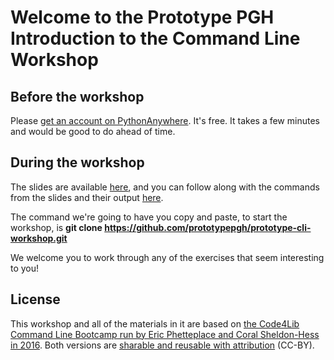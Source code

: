 # Welcome to the Prototype PGH Introduction to the Command Line Workshop

## Before the workshop

Please [get an account on PythonAnywhere](https://github.com/prototypepgh/prototype-cli-workshop/blob/master/get_account.md). It's free. It takes a few minutes and would be good to do ahead of time.

## During the workshop

The slides are available [here](http://bit.ly/cli-prototype-slides), and you can follow along with the commands from the slides and their output [here](https://raw.githubusercontent.com/prototypepgh/prototype-cli-workshop/master/command_line_basics.txt). 

The command we're going to have you copy and paste, to start the workshop, is 
**git clone https://github.com/prototypepgh/prototype-cli-workshop.git**

We welcome you to work through any of the exercises that seem interesting to you!

## License

This workshop and all of the materials in it are based on [the Code4Lib Command Line Bootcamp run by Eric Phetteplace and Coral Sheldon-Hess in 2016](https://github.com/csheldonhess/c4l16-cli-workshop). Both versions are [sharable and reusable with attribution](https://creativecommons.org/licenses/by/2.0/) (CC-BY). 
